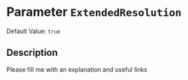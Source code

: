 # Parameter `ExtendedResolution`
Default Value: `true`

## Description
Please fill me with an explanation and useful links

